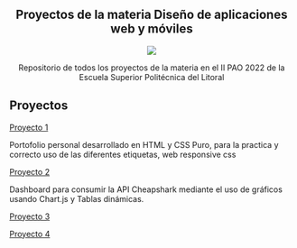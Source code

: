 <h2 align="center"> Proyectos de la materia Diseño de aplicaciones web y móviles  </h2>
<p align="center">  <img src="https://img.shields.io/badge/STATUS-EN%20DESAROLLO-green">  </p>

<p align="center">  Repositorio de todos los proyectos de la materia en el II PAO 2022 de la Escuela Superior Politécnica del Litoral  </p>

## Proyectos 
[Proyecto 1](https://github.com/KellyVaque/Dawn-2PAO/tree/main/proyecto01)

Portofolio personal desarrollado en HTML y CSS Puro, para la practica y correcto uso de las diferentes etiquetas, web responsive css


[Proyecto 2](https://github.com/KellyVaque/Dawn-2PAO/tree/main/proyecto02)

Dashboard para consumir la API Cheapshark mediante el uso de gráficos usando Chart.js y Tablas dinámicas. 

[Proyecto 3](https://github.com/KellyVaque/Dawn-2PAO/tree/main/proyecto03)

[Proyecto 4](https://github.com/KellyVaque/Dawn-2PAO/tree/main/proyecto04)
